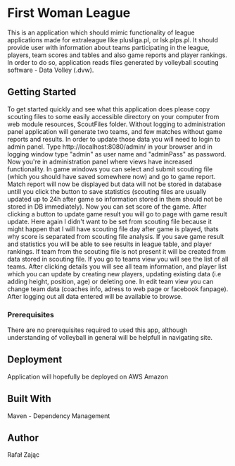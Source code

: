 # First Woman League
This is an application which should mimic functionality of league applications
made for extraleague like plusliga.pl, or lsk.plps.pl. It should provide user
with information about teams participating in the league, players, team scores and
tables and also game reports and player rankings. In order to do so, application
reads files generated by volleyball scouting software - Data Volley (.dvw). 

## Getting Started
To get started quickly and see what this application does please copy scouting files
to some easily accessible directory on your computer from web module resources, ScoutFiles
folder. Without logging to administration panel application will generate two teams, and few 
matches without game reports and results. In order to update those data you will need
to login to admin panel. Type http://localhost:8080/admin/ in your browser and in logging
window type "admin" as user name and "adminPass" as password. Now you're in administration 
panel where views have increased functionality. In game windows you can select and submit
scouting file (which you should have saved somewhere now) and go to game report. 
Match report will now be displayed but data will not be stored in database untill you click
the button to save statistics (scouting files are usually updated up to 24h after game
so information stored in them should not be stored in DB immediately). Now you can set score 
of the game. After clicking a button to update game result you will go to page with game 
result update. Here again I didn't want to be set from scouting file because it might happen
that I will have scouting file day after game is played, thats why score is separated from 
scouting file analysis. If you save game result and statistics you will be able to see
results in league table, and player rankings. If team from the scouting file is not present
it will be created from data stored in scouting file. 
If you go to teams view you will see the list of all teams. After clicking details you 
will see all team information, and player list which you can update by creating new players,
updating existing data (i.e adding height, position, age) or deleting one. In edit team view 
you can change team data (coaches info, adress to web page or facebook fanpage). After logging
out all data entered will be available to browse.  

### Prerequisites
There are no prerequisites required to used this app, although understanding 
of volleyball in general will be helpfull in navigating site. 


## Deployment
Application will hopefully be deployed on AWS Amazon

## Built With
Maven - Dependency Management

## Author
Rafał Zając  
